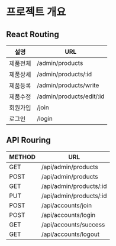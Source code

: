# 프로젝트 개요

## React Routing
| 설명 | URL |
| ------ | ------ |
| 제품전체 | /admin/products |
| 제품상세 | /admin/products/:id |
| 제품등록 | /admin/products/write |
| 제품수정 | /admin/products/edit/:id |
| 회원가입 | /join |
| 로그인 | /login |

## API Rouring

| METHOD | URL |
| ------ | ------ |
| GET | /api/admin/products |
| POST | /api/admin/products |
| GET | /api/admin/products/:id |
| PUT | /api/admin/products/:id |
| POST | /api/accounts/join |
| POST | /api/accounts/login |
| GET | /api/accounts/success |
| GET | /api/accounts/logout |
